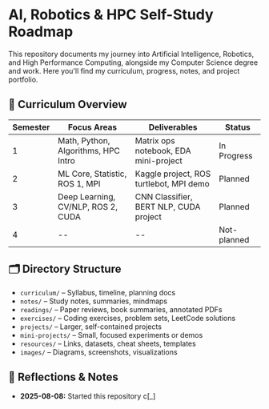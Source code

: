 # AI, Robotics & HPC Self-Study Roadmap

This repository documents my journey into Artificial Intelligence, Robotics, and High Performance Computing, alongside my Computer Science degree and work. Here you'll find my curriculum, progress, notes, and project portfolio.



## 📅 Curriculum Overview
| Semester | Focus Areas                         | Deliverables                                     | Status          |
|----------|-------------------------------------|--------------------------------------------------|-----------------|
| 1        | Math, Python, Algorithms, HPC Intro | Matrix ops notebook, EDA mini-project            | In Progress     |
| 2        | ML Core, Statistic, ROS 1, MPI      | Kaggle project, ROS turtlebot, MPI demo          | Planned         |
| 3        | Deep Learning, CV/NLP, ROS 2, CUDA  | CNN Classifier, BERT NLP, CUDA project           | Planned         |
| 4        | --                                  | --                                               | Not-planned     |


## 🗂️ Directory Structure

- `curriculum/` – Syllabus, timeline, planning docs
- `notes/` – Study notes, summaries, mindmaps
- `readings/` – Paper reviews, book summaries, annotated PDFs
- `exercises/` – Coding exercises, problem sets, LeetCode solutions
- `projects/` – Larger, self-contained projects
- `mini-projects/` – Small, focused experiments or demos
- `resources/` – Links, datasets, cheat sheets, templates
- `images/` – Diagrams, screenshots, visualizations


## 📝 Reflections & Notes

- **2025-08-08:** Started this repository c[_] 